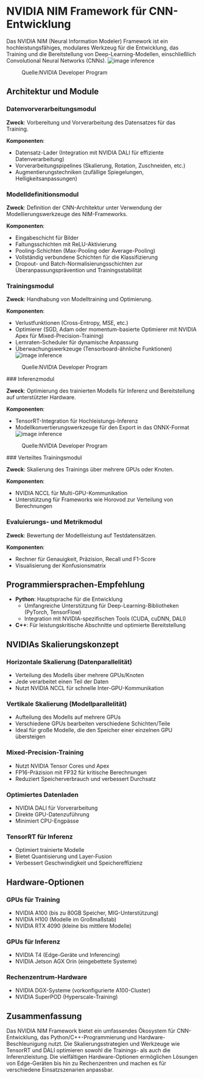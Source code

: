 # NVIDIA NIM Framework für CNN-Entwicklung

Das NVIDIA NIM (Neural Information Modeler) Framework ist ein hochleistungsfähiges, modulares Werkzeug für die Entwicklung, das Training und die Bereitstellung von Deep-Learning-Modellen, einschließlich Convolutional Neural Networks (CNNs).
![image inference](nvidia-nim-layer.png)
<figure markdown>
Quelle:NVIDIA Developer Program
</figure>

## Architektur und Module

### Datenvorverarbeitungsmodul

**Zweck**: Vorbereitung und Vorverarbeitung des Datensatzes für das Training.

**Komponenten**:
- Datensatz-Lader (Integration mit NVIDIA DALI für effiziente Datenverarbeitung)
- Vorverarbeitungspipelines (Skalierung, Rotation, Zuschneiden, etc.)
- Augmentierungstechniken (zufällige Spiegelungen, Helligkeitsanpassungen)

### Modelldefinitionsmodul

**Zweck**: Definition der CNN-Architektur unter Verwendung der Modellierungswerkzeuge des NIM-Frameworks.

**Komponenten**:
- Eingabeschicht für Bilder
- Faltungsschichten mit ReLU-Aktivierung
- Pooling-Schichten (Max-Pooling oder Average-Pooling)
- Vollständig verbundene Schichten für die Klassifizierung
- Dropout- und Batch-Normalisierungsschichten zur Überanpassungsprävention und Trainingsstabilität

### Trainingsmodul

**Zweck**: Handhabung von Modelltraining und Optimierung.

**Komponenten**:
- Verlustfunktionen (Cross-Entropy, MSE, etc.)
- Optimierer (SGD, Adam oder momentum-basierte Optimierer mit NVIDIA Apex für Mixed-Precision-Training)
- Lernraten-Scheduler für dynamische Anpassung
- Überwachungswerkzeuge (Tensorboard-ähnliche Funktionen)
![image inference](nvidia-nim-reference-architecture.png)
<figure markdown>
Quelle:NVIDIA Developer Program
</figure>
### Inferenzmodul

**Zweck**: Optimierung des trainierten Modells für Inferenz und Bereitstellung auf unterstützter Hardware.

**Komponenten**:
- TensorRT-Integration für Hochleistungs-Inferenz
- Modellkonvertierungswerkzeuge für den Export in das ONNX-Format
![image inference](nvidia-nim-inference.png)
<figure markdown>
Quelle:NVIDIA Developer Program
</figure>
### Verteiltes Trainingsmodul

**Zweck**: Skalierung des Trainings über mehrere GPUs oder Knoten.

**Komponenten**:
- NVIDIA NCCL für Multi-GPU-Kommunikation
- Unterstützung für Frameworks wie Horovod zur Verteilung von Berechnungen

### Evaluierungs- und Metrikmodul

**Zweck**: Bewertung der Modellleistung auf Testdatensätzen.

**Komponenten**:
- Rechner für Genauigkeit, Präzision, Recall und F1-Score
- Visualisierung der Konfusionsmatrix

## Programmiersprachen-Empfehlung

- **Python**: Hauptsprache für die Entwicklung
  - Umfangreiche Unterstützung für Deep-Learning-Bibliotheken (PyTorch, TensorFlow)
  - Integration mit NVIDIA-spezifischen Tools (CUDA, cuDNN, DALI)
- **C++**: Für leistungskritische Abschnitte und optimierte Bereitstellung

## NVIDIAs Skalierungskonzept

### Horizontale Skalierung (Datenparallelität)
- Verteilung des Modells über mehrere GPUs/Knoten
- Jede verarbeitet einen Teil der Daten
- Nutzt NVIDIA NCCL für schnelle Inter-GPU-Kommunikation

### Vertikale Skalierung (Modellparallelität)
- Aufteilung des Modells auf mehrere GPUs
- Verschiedene GPUs bearbeiten verschiedene Schichten/Teile
- Ideal für große Modelle, die den Speicher einer einzelnen GPU übersteigen

### Mixed-Precision-Training
- Nutzt NVIDIA Tensor Cores und Apex
- FP16-Präzision mit FP32 für kritische Berechnungen
- Reduziert Speicherverbrauch und verbessert Durchsatz

### Optimiertes Datenladen
- NVIDIA DALI für Vorverarbeitung
- Direkte GPU-Datenzuführung
- Minimiert CPU-Engpässe

### TensorRT für Inferenz
- Optimiert trainierte Modelle
- Bietet Quantisierung und Layer-Fusion
- Verbessert Geschwindigkeit und Speichereffizienz

## Hardware-Optionen

### GPUs für Training
- NVIDIA A100 (bis zu 80GB Speicher, MIG-Unterstützung)
- NVIDIA H100 (Modelle im Großmaßstab)
- NVIDIA RTX 4090 (kleine bis mittlere Modelle)

### GPUs für Inferenz
- NVIDIA T4 (Edge-Geräte und Inferencing)
- NVIDIA Jetson AGX Orin (eingebettete Systeme)


### Rechenzentrum-Hardware
- NVIDIA DGX-Systeme (vorkonfigurierte A100-Cluster)
- NVIDIA SuperPOD (Hyperscale-Training)

## Zusammenfassung

Das NVIDIA NIM Framework bietet ein umfassendes Ökosystem für CNN-Entwicklung, das Python/C++-Programmierung und Hardware-Beschleunigung nutzt. Die Skalierungsstrategien und Werkzeuge wie TensorRT und DALI optimieren sowohl die Trainings- als auch die Inferenzleistung. Die vielfältigen Hardware-Optionen ermöglichen Lösungen von Edge-Geräten bis hin zu Rechenzentren und machen es für verschiedene Einsatzszenarien anpassbar.
